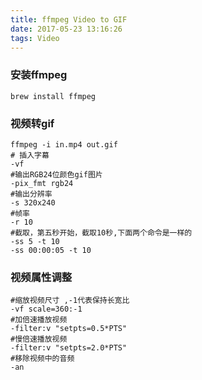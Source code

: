 ```yaml
---
title: ffmpeg Video to GIF
date: 2017-05-23 13:16:26
tags: Video
---
```

### 安装ffmpeg
```base
brew install ffmpeg
```

### 视频转gif

```base
ffmpeg -i in.mp4 out.gif
# 插入字幕
-vf
#输出RGB24位颜色gif图片
-pix_fmt rgb24 
#输出分辨率
-s 320x240
#帧率
-r 10
#截取，第五秒开始，截取10秒,下面两个命令是一样的
-ss 5 -t 10
-ss 00:00:05 -t 10
```

### 视频属性调整

```base
#缩放视频尺寸 ,-1代表保持长宽比
-vf scale=360:-1
#加倍速播放视频
-filter:v "setpts=0.5*PTS"
#慢倍速播放视频
-filter:v "setpts=2.0*PTS"
#移除视频中的音频
-an
```